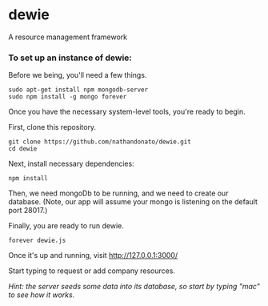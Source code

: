 # dewie
A resource management framework

### To set up an instance of dewie:

Before we being, you'll need a few things.

```
sudo apt-get install npm mongodb-server
sudo npm install -g mongo forever
```

Once you have the necessary system-level tools, you're ready to begin.

First, clone this repository.

```
git clone https://github.com/nathandonato/dewie.git
cd dewie
```

Next, install necessary dependencies:

`npm install`

Then, we need mongoDb to be running, and we need to create our database. (Note, our app will assume your mongo is listening on the default port 28017.)

Finally, you are ready to run dewie.

```
forever dewie.js
```
Once it's up and running, visit http://127.0.0.1:3000/

Start typing to request or add company resources.

_Hint: the server seeds some data into its database, so start by typing "mac" to see how it works._